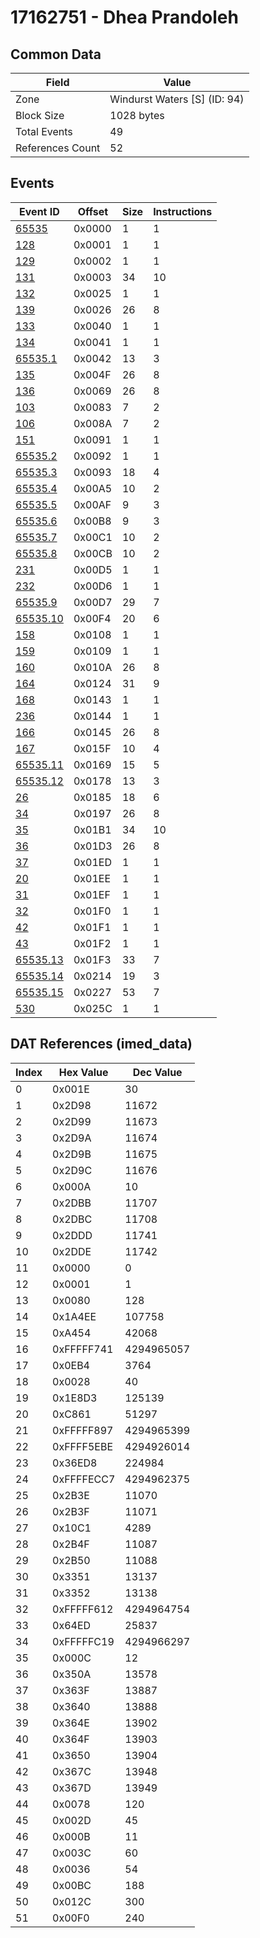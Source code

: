 # 17162751 - Dhea Prandoleh

## Common Data

| Field            | Value                        |
|------------------|------------------------------|
| Zone             | Windurst Waters [S] (ID: 94) |
| Block Size       | 1028 bytes                   |
| Total Events     | 49                           |
| References Count | 52                           |

## Events

| Event ID                  | Offset   |   Size |   Instructions |
|---------------------------|----------|--------|----------------|
| [65535](./65535.md)       | 0x0000   |      1 |              1 |
| [128](./128.md)           | 0x0001   |      1 |              1 |
| [129](./129.md)           | 0x0002   |      1 |              1 |
| [131](./131.md)           | 0x0003   |     34 |             10 |
| [132](./132.md)           | 0x0025   |      1 |              1 |
| [139](./139.md)           | 0x0026   |     26 |              8 |
| [133](./133.md)           | 0x0040   |      1 |              1 |
| [134](./134.md)           | 0x0041   |      1 |              1 |
| [65535.1](./65535.1.md)   | 0x0042   |     13 |              3 |
| [135](./135.md)           | 0x004F   |     26 |              8 |
| [136](./136.md)           | 0x0069   |     26 |              8 |
| [103](./103.md)           | 0x0083   |      7 |              2 |
| [106](./106.md)           | 0x008A   |      7 |              2 |
| [151](./151.md)           | 0x0091   |      1 |              1 |
| [65535.2](./65535.2.md)   | 0x0092   |      1 |              1 |
| [65535.3](./65535.3.md)   | 0x0093   |     18 |              4 |
| [65535.4](./65535.4.md)   | 0x00A5   |     10 |              2 |
| [65535.5](./65535.5.md)   | 0x00AF   |      9 |              3 |
| [65535.6](./65535.6.md)   | 0x00B8   |      9 |              3 |
| [65535.7](./65535.7.md)   | 0x00C1   |     10 |              2 |
| [65535.8](./65535.8.md)   | 0x00CB   |     10 |              2 |
| [231](./231.md)           | 0x00D5   |      1 |              1 |
| [232](./232.md)           | 0x00D6   |      1 |              1 |
| [65535.9](./65535.9.md)   | 0x00D7   |     29 |              7 |
| [65535.10](./65535.10.md) | 0x00F4   |     20 |              6 |
| [158](./158.md)           | 0x0108   |      1 |              1 |
| [159](./159.md)           | 0x0109   |      1 |              1 |
| [160](./160.md)           | 0x010A   |     26 |              8 |
| [164](./164.md)           | 0x0124   |     31 |              9 |
| [168](./168.md)           | 0x0143   |      1 |              1 |
| [236](./236.md)           | 0x0144   |      1 |              1 |
| [166](./166.md)           | 0x0145   |     26 |              8 |
| [167](./167.md)           | 0x015F   |     10 |              4 |
| [65535.11](./65535.11.md) | 0x0169   |     15 |              5 |
| [65535.12](./65535.12.md) | 0x0178   |     13 |              3 |
| [26](./26.md)             | 0x0185   |     18 |              6 |
| [34](./34.md)             | 0x0197   |     26 |              8 |
| [35](./35.md)             | 0x01B1   |     34 |             10 |
| [36](./36.md)             | 0x01D3   |     26 |              8 |
| [37](./37.md)             | 0x01ED   |      1 |              1 |
| [20](./20.md)             | 0x01EE   |      1 |              1 |
| [31](./31.md)             | 0x01EF   |      1 |              1 |
| [32](./32.md)             | 0x01F0   |      1 |              1 |
| [42](./42.md)             | 0x01F1   |      1 |              1 |
| [43](./43.md)             | 0x01F2   |      1 |              1 |
| [65535.13](./65535.13.md) | 0x01F3   |     33 |              7 |
| [65535.14](./65535.14.md) | 0x0214   |     19 |              3 |
| [65535.15](./65535.15.md) | 0x0227   |     53 |              7 |
| [530](./530.md)           | 0x025C   |      1 |              1 |

## DAT References (imed_data)

|   Index | Hex Value   |   Dec Value |
|---------|-------------|-------------|
|       0 | 0x001E      |          30 |
|       1 | 0x2D98      |       11672 |
|       2 | 0x2D99      |       11673 |
|       3 | 0x2D9A      |       11674 |
|       4 | 0x2D9B      |       11675 |
|       5 | 0x2D9C      |       11676 |
|       6 | 0x000A      |          10 |
|       7 | 0x2DBB      |       11707 |
|       8 | 0x2DBC      |       11708 |
|       9 | 0x2DDD      |       11741 |
|      10 | 0x2DDE      |       11742 |
|      11 | 0x0000      |           0 |
|      12 | 0x0001      |           1 |
|      13 | 0x0080      |         128 |
|      14 | 0x1A4EE     |      107758 |
|      15 | 0xA454      |       42068 |
|      16 | 0xFFFFF741  |  4294965057 |
|      17 | 0x0EB4      |        3764 |
|      18 | 0x0028      |          40 |
|      19 | 0x1E8D3     |      125139 |
|      20 | 0xC861      |       51297 |
|      21 | 0xFFFFF897  |  4294965399 |
|      22 | 0xFFFF5EBE  |  4294926014 |
|      23 | 0x36ED8     |      224984 |
|      24 | 0xFFFFECC7  |  4294962375 |
|      25 | 0x2B3E      |       11070 |
|      26 | 0x2B3F      |       11071 |
|      27 | 0x10C1      |        4289 |
|      28 | 0x2B4F      |       11087 |
|      29 | 0x2B50      |       11088 |
|      30 | 0x3351      |       13137 |
|      31 | 0x3352      |       13138 |
|      32 | 0xFFFFF612  |  4294964754 |
|      33 | 0x64ED      |       25837 |
|      34 | 0xFFFFFC19  |  4294966297 |
|      35 | 0x000C      |          12 |
|      36 | 0x350A      |       13578 |
|      37 | 0x363F      |       13887 |
|      38 | 0x3640      |       13888 |
|      39 | 0x364E      |       13902 |
|      40 | 0x364F      |       13903 |
|      41 | 0x3650      |       13904 |
|      42 | 0x367C      |       13948 |
|      43 | 0x367D      |       13949 |
|      44 | 0x0078      |         120 |
|      45 | 0x002D      |          45 |
|      46 | 0x000B      |          11 |
|      47 | 0x003C      |          60 |
|      48 | 0x0036      |          54 |
|      49 | 0x00BC      |         188 |
|      50 | 0x012C      |         300 |
|      51 | 0x00F0      |         240 |
